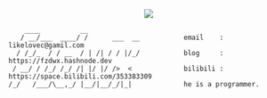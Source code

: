 <div align="center">
    <img src="https://user-images.githubusercontent.com/65269574/177021515-71aa6c94-7d68-4e12-a191-8d6cc73b8a83.gif">
</div>

```code
    ____          __                                                                                
   / __/___  ____/ /      ___  __           email    : likelovec@gamil.com                            
  / /_/_  / / __  / | /| / / |/_/           blog     : https://fzdwx.hashnode.dev                     
 / __/ / /_/ /_/ /| |/ |/ />  <             bilibili : https://space.bilibili.com/353383309           
/_/   /___/\__,_/ |__/|__/_/|_|             he is a programmer.                                     
```
